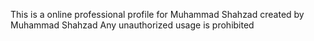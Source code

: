 This is a online professional profile for Muhammad Shahzad created by Muhammad Shahzad
Any unauthorized  usage is prohibited
